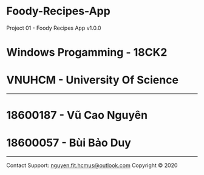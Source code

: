 # Foody-Recipes-App
Project 01 - Foody Recipes App v1.0.0
# Windows Progamming - 18CK2 
# VNUHCM - University Of Science
-------------------------------------------------------------------
# 18600187 - Vũ Cao Nguyên
# 18600057 - Bùi Bảo Duy
-------------------------------------------------------------------
Contact Support: nguyen.fit.hcmus@outlook.com
Copyright © 2020
